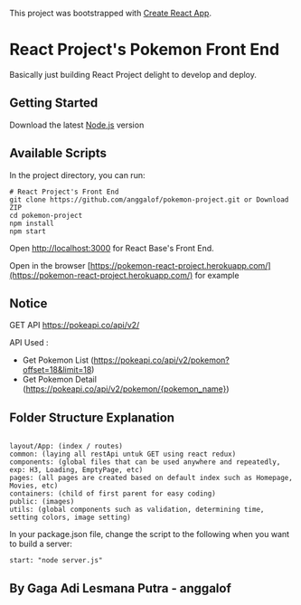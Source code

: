 This project was bootstrapped with [Create React App](https://github.com/facebook/create-react-app).

React Project's Pokemon Front End
===============

Basically just building React Project delight to develop and deploy.

## Getting Started
Download the latest [Node.js](https://nodejs.org/) version

## Available Scripts
In the project directory, you can run:
```
# React Project's Front End
git clone https://github.com/anggalof/pokemon-project.git or Download ZIP
cd pokemon-project
npm install
npm start
```
Open [http://localhost:3000](http://localhost:3000) for React Base's Front End.

Open in the browser [https://pokemon-react-project.herokuapp.com/](https://pokemon-react-project.herokuapp.com/) for example

## Notice
GET API https://pokeapi.co/api/v2/

API Used :
- Get Pokemon List (https://pokeapi.co/api/v2/pokemon?offset=18&limit=18)
- Get Pokemon Detail (https://pokeapi.co/api/v2/pokemon/{pokemon_name})

## Folder Structure Explanation
```

layout/App: (index / routes)
common: (laying all restApi untuk GET using react redux)
components: (global files that can be used anywhere and repeatedly, exp: H3, Loading, EmptyPage, etc)
pages: (all pages are created based on default index such as Homepage, Movies, etc)
containers: (child of first parent for easy coding)
public: (images)
utils: (global components such as validation, determining time, setting colors, image setting)
```

In your package.json file, change the script to the following when you want to build a server:
```
start: "node server.js"
```

## By Gaga Adi Lesmana Putra - anggalof
